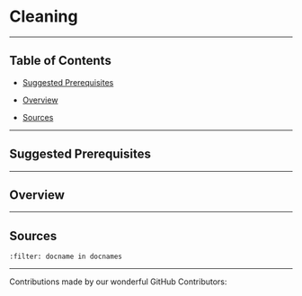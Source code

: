 # Cleaning

---

## Table of Contents

- [Suggested Prerequisites](#Suggested-Prerequisites)

- [Overview](#Overview)

- [Sources](#Sources)

---

## Suggested Prerequisites

---

## Overview

---

## Sources

```{bibliography} references.bib
:filter: docname in docnames
```

---

Contributions made by our wonderful GitHub Contributors: 